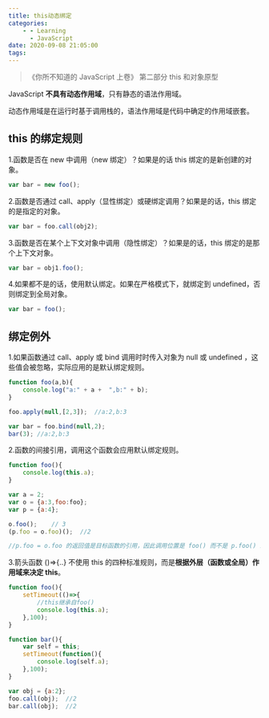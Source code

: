 ```yaml
---
title: this动态绑定
categories:
    - - Learning
      - JavaScript
date: 2020-09-08 21:05:00
tags:
---
```


> 《你所不知道的 JavaScript 上卷》 第二部分 this 和对象原型

JavaScript **不具有动态作用域**，只有静态的语法作用域。

动态作用域是在运行时基于调用栈的，语法作用域是代码中确定的作用域嵌套。

## this 的绑定规则

1.函数是否在 new 中调用（new 绑定）？如果是的话 this 绑定的是新创建的对象。

```JavaScript
var bar = new foo();
```

2.函数是否通过 call、apply（显性绑定）或硬绑定调用？如果是的话，this 绑定的是指定的对象。

```JavaScript
var bar = foo.call(obj2);
```

3.函数是否在某个上下文对象中调用（隐性绑定）？如果是的话，this 绑定的是那个上下文对象。

```JavaScript
var bar = obj1.foo();
```

4.如果都不是的话，使用默认绑定。如果在严格模式下，就绑定到 undefined，否则绑定到全局对象。

```JavaScript
var bar = foo();
```

## 绑定例外

1.如果函数通过 call、apply 或 bind 调用时时传入对象为 null 或 undefined ，这些值会被忽略，实际应用的是默认绑定规则。

```JavaScript
function foo(a,b){
    console.log("a:" + a +  ",b:" + b);
}

foo.apply(null,[2,3]);  //a:2,b:3

var bar = foo.bind(null,2);
bar(3); //a:2,b:3
```

2.函数的间接引用，调用这个函数会应用默认绑定规则。

```JavaScript
function foo(){
    console.log(this.a);
}

var a = 2;
var o = {a:3,foo:foo};
var p = {a:4};

o.foo();    // 3
(p.foo = o.foo)();  //2

//p.foo = o.foo 的返回值是目标函数的引用，因此调用位置是 foo() 而不是 p.foo() 或者 o.foo()。因此会应用默认绑定。
```

3.箭头函数 ()=>{..} 不使用 this 的四种标准规则，而是**根据外层（函数或全局）作用域来决定 this**。

```JavaScript
function foo(){
    setTimeout(()=>{
        //this继承自foo()
        console.log(this.a);
    },100);
}

function bar(){
    var self = this;
    setTimeout(function(){
        console.log(self.a);
    },100);
}

var obj = {a:2};
foo.call(obj);  //2
bar.call(obj);  //2
```
